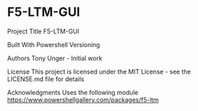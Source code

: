 # F5-LTM-GUI
Project Title
F5-LTM-GUI


Built With
Powershell
Versioning

Authors
Tony Unger - Initial work

License
This project is licensed under the MIT License - see the LICENSE.md file for details

Acknowledgments
Uses the following module
https://www.powershellgallery.com/packages/f5-ltm


